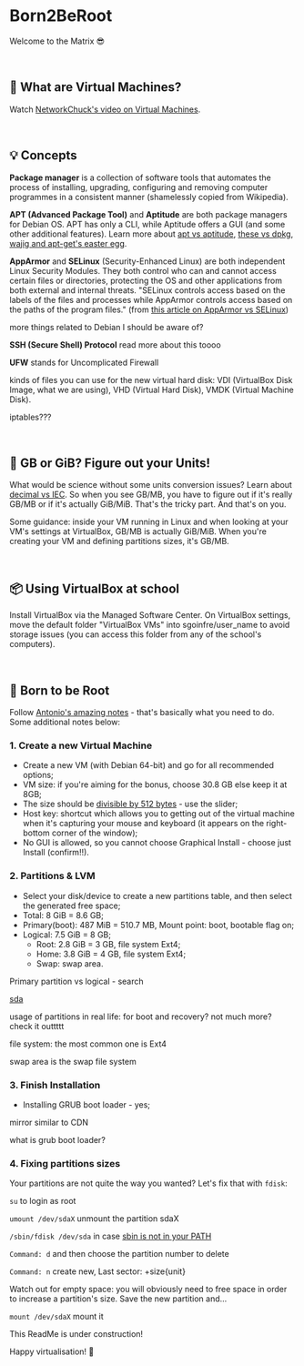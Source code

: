 # Born2BeRoot
Welcome to the Matrix 😎

<br />

## 🤔 What are Virtual Machines?
Watch [NetworkChuck's video on Virtual Machines](https://www.youtube.com/watch?v=wX75Z-4MEoM).

<br />

## 💡 Concepts
**Package manager** is a collection of software tools that automates the process of installing, upgrading, configuring and removing computer programmes in a consistent manner (shamelessly copied from Wikipedia).

**APT (Advanced Package Tool)** and **Aptitude** are both package managers for Debian OS.
APT has only a CLI, while Aptitude offers a GUI (and some other additional features).
Learn more about [apt vs aptitude](https://askubuntu.com/questions/347898/whats-difference-of-apt-get-and-aptitude), [these vs dpkg](https://askubuntu.com/questions/309113/what-is-the-difference-between-dpkg-and-aptitude-apt-get), [wajig and apt-get's easter egg](https://unix.stackexchange.com/questions/767/what-is-the-real-difference-between-apt-get-and-aptitude-how-about-wajig). 

**AppArmor** and **SELinux** (Security-Enhanced Linux) are both independent Linux Security Modules.
They both control who can and cannot access certain files or directories, protecting the OS and other applications from both external and internal threats.
"SELinux controls access based on the labels of the files and processes while AppArmor controls access based on the paths of the program files." (from [this article on AppArmor vs SELinux](https://www.omarine.org/blog/apparmor-vs-selinux/))

more things related to Debian I should be aware of?

**SSH (Secure Shell) Protocol** read more about this toooo 

**UFW** stands for Uncomplicated Firewall

kinds of files you can use for the new virtual hard disk: VDI (VirtualBox Disk Image, what we are using), VHD (Virtual Hard Disk), VMDK (Virtual Machine Disk).

iptables???

<br />

## 📏 GB or GiB? Figure out your Units!
What would be science without some units conversion issues?
Learn about [decimal vs IEC](https://linuxreviews.org/Multiples_of_bytes).
So when you see GB/MB, you have to figure out if it's really GB/MB or if it's actually GiB/MiB.
That's the tricky part.
And that's on you.

Some guidance: inside your VM running in Linux and when looking at your VM's settings at VirtualBox, GB/MB is actually GiB/MiB. When you're creating your VM and defining partitions sizes, it's GB/MB.

<br />

## 📦 Using VirtualBox at school
Install VirtualBox via the Managed Software Center.
On VirtualBox settings, move the default folder "VirtualBox VMs" into sgoinfre/user_name to avoid storage issues (you can access this folder from any of the school's computers).

<br />

## 🌱 Born to be Root
Follow [Antonio's amazing notes](https://www.notion.so/Born2BeRoot-6a10c2b772a74c20981c1c16b961b404) - that's basically what you need to do.
Some additional notes below:

### 1. Create a new Virtual Machine
* Create a new VM (with Debian 64-bit) and go for all recommended options;
* VM size: if you're aiming for the bonus, choose 30.8 GB else keep it at 8GB;
* The size should be [divisible by 512 bytes](https://www.virtualbox.org/ticket/18177) - use the slider;
* Host key: shortcut which allows you to getting out of the virtual machine when it's capturing your mouse and keyboard (it appears on the right-bottom corner of the window);
* No GUI is allowed, so you cannot choose Graphical Install - choose just Install (confirm!!).

### 2. Partitions & LVM
* Select your disk/device to create a new partitions table, and then select the generated free space;
* Total: 8 GiB = 8.6 GB;
* Primary(boot): 487 MiB = 510.7 MB, Mount point: boot, bootable flag on;
* Logical: 7.5 GiB = 8 GB;
  * Root: 2.8 GiB = 3 GB, file system Ext4;
  * Home: 3.8 GiB = 4 GB, file system Ext4;
  * Swap: swap area.

Primary partition vs logical - search

[sda](https://www.tec4tric.com/linux/dev-sda-in-linux)

usage of partitions in real life: for boot and recovery? not much more? check it outtttt

file system: the most common one is Ext4

swap area is the swap file system

### 3. Finish Installation
* Installing GRUB boot loader - yes;

mirror similar to CDN

what is grub boot loader?

### 4. Fixing partitions sizes
Your partitions are not quite the way you wanted? Let's fix that with ```fdisk```:

```su```    to login as root

```umount /dev/sdaX```    unmount the partition sdaX

```/sbin/fdisk /dev/sda```   in case [sbin is not in your PATH](https://unix.stackexchange.com/questions/577050/bash-fdisk-command-not-found)

```Command: d```    and then choose the partition number to delete

```Command: n```    create new, Last sector: +size{unit}

Watch out for empty space: you will obviously need to free space in order to increase a partition's size. Save the new partition and...

```mount /dev/sdaX```  mount it

This ReadMe is under construction!

Happy virtualisation! 👻
